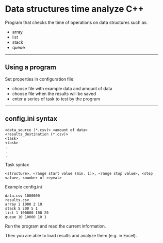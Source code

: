 # Data structures time analyze C++
Program that checks the time of operations on data structures such as:

- array
- list
- stack
- queue

---

## Using a program

Set properties in configuration file:

- choose file with example data and amount of data
- choose file when the results will be saved
- enter a series of task to test by the program
---

## config.ini syntax

```
<data_source (*.csv)> <amount of data>
<results_destination (*.csv)>
<task>
<task>
.
.
.
```
Task syntax
```
<structure>, <range start value (min. 1)>, <range stop value>, <step value>, <number of repeat>
```

Example config.ini
```
data.csv 1000000
results.csv
array 1 1000 2 10 
stack 5 200 5 1
list 1 100000 100 20
queue 10 10000 10 1
```
Run the program and read the current information.

Then you are able to load results and analyze them (e.g. in Excel).
